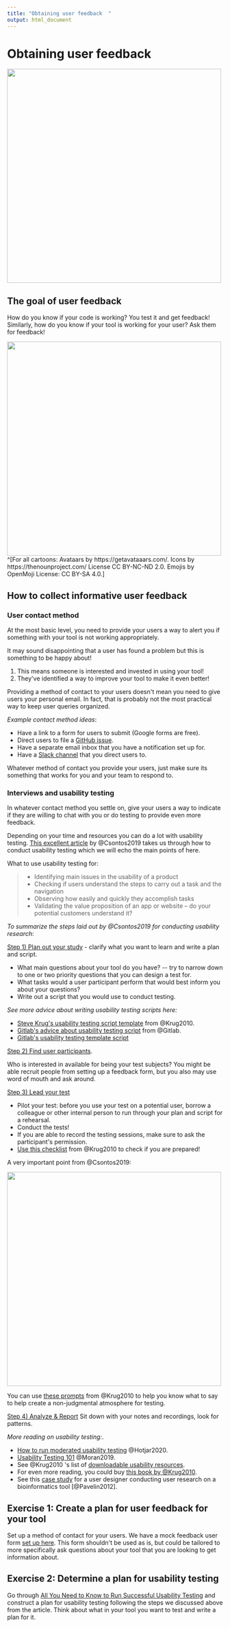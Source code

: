 ```yaml
---
title: "Obtaining user feedback  "
output: html_document
---
```


# Obtaining user feedback

<img src="https://docs.google.com/presentation/d/1cd434bkLer_CJ04GzpsZwzeEA9gjc5Ho6QimiHPbyEg/export/png?id=1cd434bkLer_CJ04GzpsZwzeEA9gjc5Ho6QimiHPbyEg&pageid=gd422c5de97_0_60" width="500" height="500" />

## The goal of user feedback

How do you know if your code is working?
You test it and get feedback!
Similarly, how do you know if your tool is working for your user?
Ask them for feedback!

<img src="https://docs.google.com/presentation/d/1cd434bkLer_CJ04GzpsZwzeEA9gjc5Ho6QimiHPbyEg/export/png?id=1cd434bkLer_CJ04GzpsZwzeEA9gjc5Ho6QimiHPbyEg&pageid=gcdcbd8d802_0_173" width="500" height="500" />
^[For all cartoons:     
Avataars by https://getavataaars.com/.   
Icons by https://thenounproject.com/ License CC BY-NC-ND 2.0.     
Emojis by OpenMoji License: CC BY-SA 4.0.]

## How to collect informative user feedback

### User contact method

At the most basic level, you need to provide your users a way to alert you if something with your tool is not working appropriately.

It may sound disappointing that a user has found a problem but this is something to be happy about!  

1) This means someone is interested and invested in using your tool!   
2) They've identified a way to improve your tool to make it even better!  

Providing a method of contact to your users doesn't mean you need to give users your personal email.
In fact, that is probably not the most practical way to keep user queries organized.

_Example contact method ideas_:

- Have a link to a form for users to submit (Google forms are free).   
- Direct users to file a [GitHub issue](https://docs.github.com/en/github/managing-your-work-on-github/about-issues).    
- Have a separate email inbox that you have a notification set up for.  
- Have a [Slack channel](https://slack.com/) that you direct users to.  

Whatever method of contact you provide your users, just make sure its something that works for you and your team to respond to.

### Interviews and usability testing

In whatever contact method you settle on, give your users a way to indicate if they are willing to chat with you or do testing to provide even more feedback.

Depending on your time and resources you can do a lot with usability testing.
[This excellent article](https://uxstudioteam.com/ux-blog/usability-testing/) by @Csontos2019 takes us through how to conduct usability testing which we will echo the main points of here.

What to use usability testing for:

> - Identifying main issues in the usability of a product
> - Checking if users understand the steps to carry out a task and the navigation
> - Observing how easily and quickly they accomplish tasks
> - Validating the value proposition of an app or website – do your potential customers understand it?

_To summarize the steps laid out by @Csontos2019 for conducting usability research_:

[Step 1) Plan out your study](https://uxstudioteam.com/ux-blog/usability-testing/#Step_1_Plan_your_study) - clarify what you want to learn and write a plan and script.

- What main questions about your tool do you have? -- try to narrow down to one or two priority questions that you can design a test for.
- What tasks would a user participant perform that would best inform you about your questions?
- Write out a script that you would use to conduct testing.

_See more advice about writing usability testing scripts here:_    

- [Steve Krug's usability testing script template](http://sensible.com/downloads/test-script-web.pdf) from @Krug2010.
- [Gitlab's advice about usability testing script](https://about.gitlab.com/handbook/engineering/ux/ux-research-training/writing-usability-testing-script/) from @Gitlab.
- [Gitlab's usability testing template script](https://docs.google.com/document/d/1_5Qu2JR9QE5LE6cK4eq9yJs-nXv2rlWWifcjacaiWdI/edit)

[Step 2) Find user participants](https://uxstudioteam.com/ux-blog/usability-testing/#Step_2_User_test_participants).

Who is interested in available for being your test subjects?
You might be able recruit people from setting up a feedback form, but you also may use word of mouth and ask around.

[Step 3) Lead your test](https://uxstudioteam.com/ux-blog/usability-testing/#Step_3_Lead_the_test)

- Pilot your test: before you use your test on a potential user, borrow a colleague or other internal person to run through your plan and script for a rehearsal.
- Conduct the tests!
- If you are able to record the testing sessions, make sure to ask the participant's permission.
- [Use this checklist](http://sensible.com/downloads/checklists.pdf) from @Krug2010 to check if you are prepared!

A very important point from @Csontos2019:

<img src="https://docs.google.com/presentation/d/1cd434bkLer_CJ04GzpsZwzeEA9gjc5Ho6QimiHPbyEg/export/png?id=1cd434bkLer_CJ04GzpsZwzeEA9gjc5Ho6QimiHPbyEg&pageid=gd2cd8e726d_0_5" width="500" height="500" />

You can use [these prompts](https://sensible.com/downloads/things-a-therapist-would-say.pdf) from @Krug2010 to help you know what to say to help create a non-judgmental atmosphere for testing.

[Step 4) Analyze & Report](https://uxstudioteam.com/ux-blog/usability-testing/#Step_4_Analyze_Report)
Sit down with your notes and recordings, look for patterns.

_More reading on usability testing:_.

- [How to run moderated usability testing](https://www.hotjar.com/usability-testing/process-examples/) @Hotjar2020.
- [Usability Testing 101](https://www.nngroup.com/articles/usability-testing-101/) @Moran2019.
- See @Krug2010 's list of [downloadable usability resources](https://sensible.com/download-files/).
- For even more reading, you could buy [this book by @Krug2010](https://www.amazon.com/Rocket-Surgery-Made-Easy-Yourself-ebook/dp/B002UXRGNO).
- See this [case study](https://journals.plos.org/ploscompbiol/article?id=10.1371/journal.pcbi.1002554) for a user designer conducting user research on a bioinformatics tool [@Pavelin2012].

## Exercise 1: Create a plan for user feedback for your tool

Set up a method of contact for your users.
We have a mock feedback user form [set up here](https://docs.google.com/forms/d/1erbaH2k8cra0A2GB6W9Da0tqJCT41ZPlCmHXpKRcMLk/edit?usp=sharing).
This form shouldn't be used as is, but could be tailored to more specifically ask questions about your tool that you are looking to get information about.

## Exercise 2: Determine a plan for usability testing

Go through [All You Need to Know to Run Successful Usability Testing](https://uxstudioteam.com/ux-blog/usability-testing/) and construct a plan for usability testing following the steps we discussed above from the article.
Think about what in your tool you want to test and write a plan for it.
